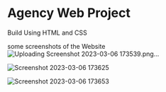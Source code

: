 # Agency Web Project


Build Using HTML and CSS

some screenshots of the Website
![Uploading Screenshot 2023-03-06 173539.png…]()

![Screenshot 2023-03-06 173625](https://user-images.githubusercontent.com/107218615/223144094-7ca22009-1325-43d5-971a-6dfd1a47e478.png)

![Screenshot 2023-03-06 173653](https://user-images.githubusercontent.com/107218615/223144136-fec1d706-7b2d-446b-88d5-772da92e3c29.png)
